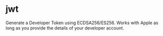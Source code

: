 # jwt
Generate a Developer Token using ECDSA256/ES256. 
Works with Apple as long as you provide the details of your developer account.
